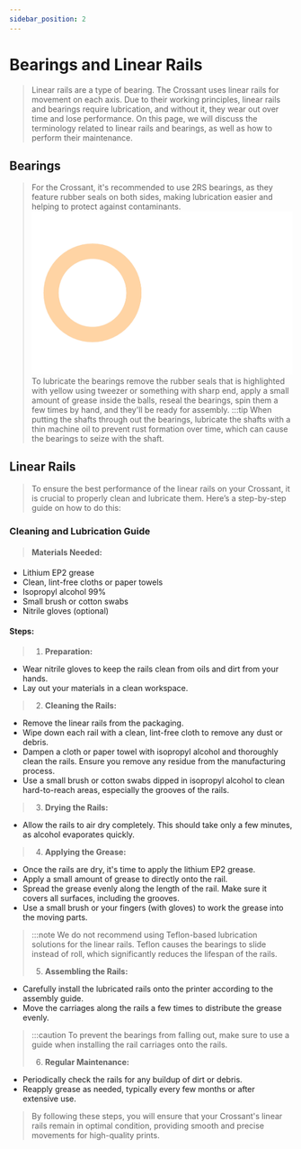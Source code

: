 ```yaml
---
sidebar_position: 2
---
```




# Bearings and Linear Rails
>Linear rails are a type of bearing. The Crossant uses linear rails for movement on each axis. Due to their working principles, linear rails and bearings require lubrication, and without it, they wear out over time and lose performance. On this page, we will discuss the terminology related to linear rails and bearings, as well as how to perform their maintenance.

## Bearings
>For the Crossant, it's recommended to use 2RS bearings, as they feature rubber seals on both sides, making lubrication easier and helping to protect against contaminants.
>![bearing](../../../../static/img/bearings/bearings.png)
>To lubricate the bearings remove the rubber seals that is highlighted with yellow using tweezer or something with sharp end, apply a small amount of grease inside the balls, reseal the bearings, spin them a few times by hand, and they'll be ready for assembly.
>:::tip
>When putting the shafts through out the bearings, lubricate the shafts with a thin machine oil to prevent rust formation over time, which can cause the bearings to seize with the shaft.

## Linear Rails
> To ensure the best performance of the linear rails on your Crossant, it is crucial to properly clean and lubricate them. Here’s a step-by-step guide on how to do this:

### Cleaning and Lubrication Guide
>#### Materials Needed:
- Lithium EP2 grease
- Clean, lint-free cloths or paper towels
- Isopropyl alcohol 99%
- Small brush or cotton swabs
- Nitrile gloves (optional)

#### Steps:

>1. **Preparation:**
   - Wear nitrile gloves to keep the rails clean from oils and dirt from your hands.
   - Lay out your materials in a clean workspace.
>
>2. **Cleaning the Rails:**
   - Remove the linear rails from the packaging.
   - Wipe down each rail with a clean, lint-free cloth to remove any dust or debris.
   - Dampen a cloth or paper towel with isopropyl alcohol and thoroughly clean the rails. Ensure you remove any residue from the manufacturing process.
   - Use a small brush or cotton swabs dipped in isopropyl alcohol to clean hard-to-reach areas, especially the grooves of the rails.
>
>3. **Drying the Rails:**
   - Allow the rails to air dry completely. This should take only a few minutes, as alcohol evaporates quickly.
>
>4. **Applying the Grease:**
   - Once the rails are dry, it's time to apply the lithium EP2 grease.
   - Apply a small amount of grease to directly onto the rail.
   - Spread the grease evenly along the length of the rail. Make sure it covers all surfaces, including the grooves.
   - Use a small brush or your fingers (with gloves) to work the grease into the moving parts.
 >:::note
 >We do not recommend using Teflon-based lubrication solutions for the linear rails. Teflon causes the bearings to slide instead of roll, which significantly reduces the lifespan of the rails.
>
>
>5. **Assembling the Rails:**
   - Carefully install the lubricated rails onto the printer according to the assembly guide.
   - Move the carriages along the rails a few times to distribute the grease evenly.
>:::caution
To prevent the bearings from falling out, make sure to use a guide when installing the rail carriages onto the rails.
>
>6. **Regular Maintenance:**
   - Periodically check the rails for any buildup of dirt or debris.
   - Reapply grease as needed, typically every few months or after extensive use.
>
>By following these steps, you will ensure that your Crossant's linear rails remain in optimal condition, providing smooth and precise movements for high-quality prints.
